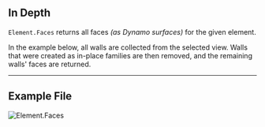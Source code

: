 ## In Depth
`Element.Faces` returns all faces _(as Dynamo surfaces)_ for the given element.

In the example below, all walls are collected from the selected view. Walls that were created as in-place families are then removed, and the remaining walls' faces are returned.

___
## Example File

![Element.Faces](./Revit.Elements.Element.Faces_img.jpg)